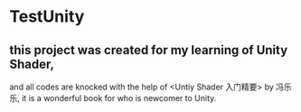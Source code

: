 # TestUnity
## this project was created for my learning of Unity Shader,<br>
and all codes are knocked with the help of \<Untiy Shader 入门精要> by 冯乐乐, it is a wonderful book for who is newcomer to Unity.
